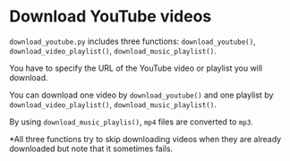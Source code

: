 # Download YouTube videos

`download_youtube.py` includes three functions: `download_youtube()`, `download_video_playlist()`, `download_music_playlist()`.

You have to specify the URL of the YouTube video or playlist you will download.

You can download one video by `download_youtube()` and one playlist by `download_video_playlist()`, `download_music_playlist()`.

By using `download_music_playlis()`, `mp4` files are converted to `mp3`.

*All three functions try to skip downloading videos when they are already downloaded but note that it sometimes fails.